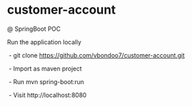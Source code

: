 # customer-account
@ SpringBoot POC

Run the application locally 

 - git clone https://github.com/vbondoo7/customer-account.git
 
 - Import as maven project
 
 - Run mvn spring-boot:run
 
 - Visit http://localhost:8080
 
